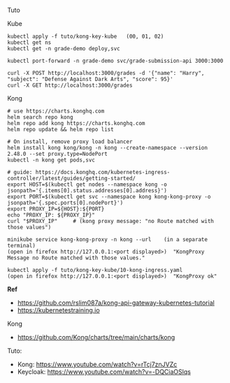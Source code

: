 Tuto

Kube
```
kubectl apply -f tuto/kong-key-kube   (00, 01, 02)
kubectl get ns
kubectl get -n grade-demo deploy,svc

kubectl port-forward -n grade-demo svc/grade-submission-api 3000:3000

curl -X POST http://localhost:3000/grades -d '{"name": "Harry", "subject": "Defense Against Dark Arts", "score": 95}'
curl -X GET http://localhost:3000/grades
```

Kong
```
# use https://charts.konghq.com
helm search repo kong
helm repo add kong https://charts.konghq.com
helm repo update && helm repo list

# On install, remove proxy load balancer
helm install kong kong/kong -n kong --create-namespace --version 2.48.0 --set proxy.type=NodePort
kubectl -n kong get pods,svc

# guide: https://docs.konghq.com/kubernetes-ingress-controller/latest/guides/getting-started/
export HOST=$(kubectl get nodes --namespace kong -o jsonpath='{.items[0].status.addresses[0].address}')
export PORT=$(kubectl get svc --namespace kong kong-kong-proxy -o jsonpath='{.spec.ports[0].nodePort}')
export PROXY_IP=${HOST}:${PORT}
echo "PROXY_IP: ${PROXY_IP}"
curl "$PROXY_IP"     # (kong proxy message: "no Route matched with those values")

minikube service kong-kong-proxy -n kong --url    (in a separate terminal)
(open in firefox http://127.0.0.1:<port displayed>)  "KongProxy Message no Route matched with those values."
```

```
kubectl apply -f tuto/kong-key-kube/10-kong-ingress.yaml
(open in firefox http://127.0.0.1:<port displayed>)  "KongProxy ok"
```

**Ref**  
- https://github.com/rslim087a/kong-api-gateway-kubernetes-tutorial  
- https://kubernetestraining.io

Kong
- https://github.com/Kong/charts/tree/main/charts/kong

Tuto:
- Kong: https://www.youtube.com/watch?v=rTcj7znJVZc
- Keycloak: https://www.youtube.com/watch?v=-DQCiaOSlqs
